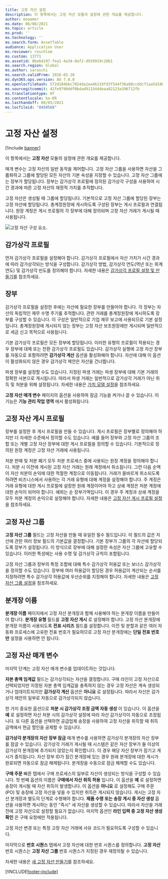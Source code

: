 ```yaml
---
title: 고정 자산 설정
description: 이 항목에서는 고정 자산 모듈의 설정에 관한 개요를 제공합니다.
author: moaamer
ms.date: 06/08/2021
ms.topic: article
ms.prod: ''
ms.technology: ''
ms.search.form: AssetTable
audience: Application User
ms.reviewer: roschlom
ms.custom: 13771
ms.assetid: 8be64197-fea1-4a34-8af2-d939919c28b1
ms.search.region: Global
ms.author: saraschi
ms.search.validFrom: 2016-02-28
ms.dyn365.ops.version: AX 7.0.0
ms.openlocfilehash: 572d104bbc7024da1ea4b219fd3f544f36a88ccddcf1aa5d18065e2e08b93bfa
ms.sourcegitcommit: 42fe9790ddf0bdad911544deaa82123a396712fb
ms.translationtype: HT
ms.contentlocale: ko-KR
ms.lasthandoff: 08/05/2021
ms.locfileid: "8450568"
---
```

# <a name="set-up-fixed-assets"></a>고정 자산 설정

[!include [banner](../includes/banner.md)]

이 항목에서는 **고정 자산** 모듈의 설정에 관한 개요를 제공합니다. 

매개 변수는 고정 자산의 일반 동작을 제어합니다. 고정 자산 그룹을 사용하면 자산을 그룹화하고 그룹에 할당된 모든 자산의 기본 속성을 지정할 수 있습니다. 고정 자산 그룹에는 장부가 할당됩니다. 장부는 감가상각 프로필에 정의된 감가상각 구성을 사용하여 시간 경과에 따른 고정 자산의 재정적 가치를 추적합니다.

고정 자산은 생성될 때 그룹에 할당됩니다. 기본적으로 고정 자산 그룹에 할당된 장부는 고정 자산에 할당됩니다. 총계정원장에 게시하도록 구성된 장부는 게시 프로필과 연결됩니다. 원장 계정은 게시 프로필의 각 장부에 대해 정의되며 고정 자산 거래가 게시될 때 사용됩니다.

![고정 자산 구성 요소.](./media/FAComponents_Updated.png)

## <a name="depreciation-profiles"></a>감가상각 프로필

먼저 감가상각 프로필을 설정해야 합니다. 감가상각 프로필에서 자산 가치가 시간 경과에 따라 감가상각되는 방식을 구성합니다. 감가상각 방법, 감가상각 연도(역년 또는 회계연도) 및 감가상각 빈도를 정의해야 합니다. 자세한 내용은 [감가상각 프로필 설정 및 만들기](tasks/set-up-depreciation-profiles.md)를 참조하세요.

## <a name="books"></a>장부

감가상각 프로필을 설정한 후에는 자산에 필요한 장부를 만들어야 합니다. 각 장부는 자산의 독립적인 재무 수명 주기를 추적합니다. 관련 거래를 총계정원장에 게시하도록 장부를 구성할 수 있습니다. 이 구성은 일반적으로 기업 재무 보고에 사용되므로 기본 설정입니다. 총계정원장에 게시되지 않는 장부는 고정 자산 보조원장에만 게시되며 일반적으로 세금 신고 목적으로 사용됩니다.

기본 감가상각 프로필은 모든 장부에 할당됩니다. 이러한 유형의 프로필이 적용되는 경우 장부에 대체 또는 전환 감가상각 프로필도 있습니다. 감가상각 실행에 고정 자산 장부를 자동으로 포함하려면 **감가상각 계산** 옵션을 활성화해야 합니다. 자산에 대해 이 옵션이 활성화되지 않은 경우 감가상각 제안은 자산을 건너뜁니다.

파생 장부를 설정할 수도 있습니다. 지정된 파생 거래는 파생 장부에 대해 기본 거래의 정확한 사본으로 게시됩니다. 따라서 파생 거래는 일반적으로 감가상각 거래가 아닌 취득 및 처분을 위해 설정됩니다. 자세한 내용은 [가치 모델 설정](tasks/set-up-value-models.md)을 참조하세요.

**고정 자산 매개 변수** 페이지의 옵션을 사용하여 잠금 기능을 켜거나 끌 수 있습니다. 이 기능은 **기능 관리 작업 영역** 에서 활성화됩니다.

## <a name="fixed-asset-posting-profiles"></a>고정 자산 게시 프로필

장부를 설정한 후 게시 프로필을 만들 수 있습니다. 게시 프로필은 장부별로 정의해야 하지만 더 자세한 수준에서 정의할 수도 있습니다. 예를 들어 장부와 고정 자산 그룹의 조합 또는 개별 고정 자산 장부에 대한 게시 프로필을 정의할 수 있습니다. 기본적으로 정의된 원장 계정은 고정 자산 거래에 사용됩니다.

처분 판매 및 처분 폐기 모두 처분 프로세스 중에 사용되는 원장 계정을 정의해야 합니다. 처분 시 이전에 게시된 고정 자산 거래는 원래 계정에서 취소됩니다. 그런 다음 순액이 자산 처분의 손익에 대한 적절한 계정으로 이동됩니다. 거래가 올바르게 취소되도록 하려면 비즈니스에서 사용하는 각 거래 유형에 대해 계정을 설정해야 합니다. 주 계정은 거래 유형에 대한 게시 프로필에 설정한 원래 계정이어야 하고 상쇄 계정은 처분 계정에 대한 손익이 되어야 합니다. 예외는 순 장부가액입니다. 이 경우 주 계정과 상쇄 계정을 모두 처분 계정의 손익으로 설정해야 합니다. 자세한 내용은 [고정 자산 게시 프로필 설정](tasks/set-up-fixed-asset-posting-profiles.md)을 참조하세요.

## <a name="fixed-asset-groups"></a>고정 자산 그룹

**고정 자산 그룹** 필드는 고정 자산을 만들 때 유일한 필수 필드입니다. 이 필드의 값은 자산에 관한 여러 정보 필드의 기본값을 결정합니다. 기본 장부가 그룹의 각 자산에 할당되도록 장부가 설정됩니다. 이 방식으로 장부에 대해 설정한 속성은 자산 그룹에 고유할 수 있습니다. 이러한 특성에는 사용 수명 및 감가상각 규칙이 포함됩니다.

고정 자산 그룹과 장부의 특정 조합에 대해 특수 감가상각 허용값 또는 보너스 감가상각을 정의할 수도 있습니다. 장부에 여러 허용값이 할당된 경우 허용값이 계산되는 순서를 지정하려면 특수 감가상각 허용값에 우선순위를 지정해야 합니다. 자세한 내용은 [고정 자산 그룹 설정](tasks/set-up-fixed-asset-groups.md)을 참조하세요.

## <a name="journal-names"></a>분개장 이름

**분개장 이름** 페이지에서 고정 자산 분개장과 함께 사용해야 하는 분개장 이름을 만들어야 합니다. **분개장 유형** 필드를 **고정 자산 게시** 로 설정해야 합니다. 고정 자산 분개장에 분개장 이름이 사용되도록 **전표 시리즈** 필드를 설정합니다. 이전 및 분할과 같은 여러 자동화 프로세스에 고유한 전표 번호가 필요하므로 고정 자산 분개장에는 **단일 전표 번호만** 설정을 사용하면 안 됩니다.

## <a name="fixed-asset-parameters"></a>고정 자산 매개 변수

마지막 단계는 고정 자산 매개 변수를 업데이트하는 것입니다.

**자본 총액 임계값** 필드는 감가상각되는 자산을 결정합니다. 구매 라인이 고정 자산으로 선택되었지만 지정된 자본 총액 임계값을 충족하지 않는 경우 고정 자산은 계속 생성되거나 업데이트되지만 **감가상각 계산** 옵션은 **아니요** 로 설정됩니다. 따라서 자산은 감가상각 제안의 일부로 자동으로 감가상각되지 않습니다.

한 가지 중요한 옵션으로 **처분 시 감가상각 조정 금액 자동 생성** 이 있습니다. 이 옵션을 **예** 로 설정하면 자산 처분 시의 감가상각 설정에 따라 자산 감가상각이 자동으로 조정됩니다. 또 다른 옵션을 선택하면 공급업체 송장을 사용하여 고정 자산을 취득할 때 취득 금액에서 현금 할인을 공제할 수 있습니다.

**감가상각 분개장의 자산 장부 잠금** 매개 변수를 사용하면 감가상각 분개장의 자산 장부를 잠글 수 있습니다. 감가상각 거래가 게시될 때 시스템은 같은 자산 장부가 둘 이상의 감가상각 분개장에 추가되지 않았는지 확인합니다. 이 경우 해당 자산 장부가 잠기고 게시가 중지됩니다. 자산 장부 ID가 잠긴 분개장에 있는 경우 원래 분개장에 대한 게시가 완료되면 자동으로 잠금 해제됩니다. 분개장을 수동으로 잠금 해제할 수도 있습니다. 

**구매 주문** 빠른 탭에서 구매 프로세스의 일부로 자산이 생성되는 방식을 구성할 수 있습니다. 첫 번째 옵션의 이름은 **구매에서 자산 취득 허용** 입니다. 이 옵션을 **예** 로 설정하면 송장이 게시될 때 자산 취득이 발생합니다. 이 옵션을 **아니요** 로 설정해도 구매 주문(PO) 및 송장에 고정 자산을 넣을 수 있지만 취득은 게시되지 않습니다. 게시는 고정 자산 분개장과 별도의 단계로 수행해야 합니다. **제품 수령 또는 송장 게시 중 자산 생성** 옵션을 사용하면 게시하는 동안 "즉시" 새 자산을 생성할 수 있습니다. 따라서 자산을 거래 전에 고정 자산으로 설정할 필요가 없습니다. 마지막 옵션인 **라인 입력 중 고정 자산 생성 확인** 은 구매 요청에만 적용됩니다.

고정 자산 변경 또는 특정 고정 자산 거래에 사유 코드가 필요하도록 구성할 수 있습니다.

마지막으로 **번호 시퀀스** 탭에서 고정 자산에 대한 번호 시퀀스를 정의합니다. **고정 자산** 번호 시퀀스는 **고정 자산 그룹** 번호 시퀀스가 지정된 경우 재정의될 수 있습니다.

자세한 내용은 [새 고정 자산 만들기](tasks/create-fixed-asset.md)를 참조하세요.


[!INCLUDE[footer-include](../../includes/footer-banner.md)]
